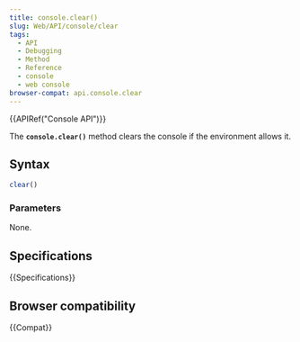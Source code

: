 ```yaml
---
title: console.clear()
slug: Web/API/console/clear
tags:
  - API
  - Debugging
  - Method
  - Reference
  - console
  - web console
browser-compat: api.console.clear
---
```

{{APIRef("Console API")}}

The **`console.clear()`** method clears the console if the
environment allows it.

## Syntax

```js
clear()
```

### Parameters

None.

## Specifications

{{Specifications}}

## Browser compatibility

{{Compat}}
